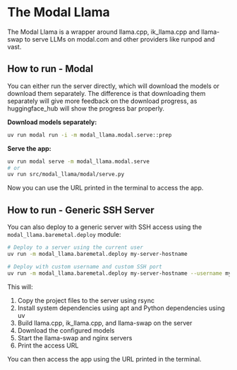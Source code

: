 # The Modal Llama

The Modal Llama is a wrapper around llama.cpp, ik_llama.cpp and llama-swap to serve LLMs on modal.com and other providers like runpod and vast.

## How to run - Modal

You can either run the server directly, which will download the models or download them separately. The difference is that downloading them separately will give more feedback on the download progress, as huggingface_hub will show the progress bar properly.

**Download models separately:**

```bash
uv run modal run -i -m modal_llama.modal.serve::prep
```

**Serve the app:**

```bash
uv run modal serve -m modal_llama.modal.serve
# or
uv run src/modal_llama/modal/serve.py
```

Now you can use the URL printed in the terminal to access the app.

## How to run - Generic SSH Server

You can also deploy to a generic server with SSH access using the `modal_llama.baremetal.deploy` module:

```bash
# Deploy to a server using the current user
uv run -m modal_llama.baremetal.deploy my-server-hostname

# Deploy with custom username and custom SSH port
uv run -m modal_llama.baremetal.deploy my-server-hostname --username my-username --port 2222
```

This will:
1. Copy the project files to the server using rsync
2. Install system dependencies using apt and Python dependencies using uv
3. Build llama.cpp, ik_llama.cpp, and llama-swap on the server
4. Download the configured models
5. Start the llama-swap and nginx servers
6. Print the access URL

You can then access the app using the URL printed in the terminal.

